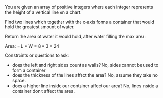 You are given an array of positive integers where each integer represents the height of a vertical line on a chart.

Find two lines which together with the x-axis forms a container that would hold the greatest amount of water.

Return the area of water it would hold, after water filling the max area:

Area: = L * W = 8 * 3 = 24

Constraints or questions to ask:
- does the left and right sides count as walls? No, sides cannot be used to form a container
- does the thickness of the lines affect the area? No, assume they take no space.
- does a higher line inside our container affect our area? No, lines inside a container don't affect the area.